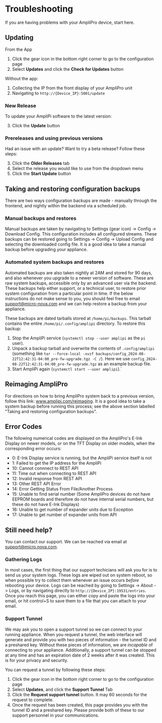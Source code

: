 # Troubleshooting

If you are having problems with your AmpliPro device, start here.

## Updating

From the App
1. Click the gear icon in the bottom right corner to go to the configuration page
2. Select **Updates** and click the **Check for Updates** button

Without the app:
1. Collecting the IP from the front display of your AmpliPro unit
2. Navigating to `http://{Device_IP}:5001/update`

### New Release
To update your AmpliPi software to the latest version:

3. Click the **Update** button

### Prereleases and using previous versions
Had an issue with an update? Want to try a beta release? Follow these steps:

3. Click the **Older Releases** tab
4. Select the release you would like to use from the dropdown menu
5. Click the **Start Update** button

## Taking and restoring configuration backups

There are two ways configuration backups are made - manually through the frontend, and nightly within the backend via a scheduled job.

### Manual backups and restores

Manual backups are taken by navigating to Settings (gear icon) -> Config -> Download Config. This configuration includes all configured streams. These backups can be restored going to Settings -> Config -> Upload Config and selecting the downloaded config file. It is a good idea to take a manual backup before upgrading your appliance.

### Automated system backups and restores

Automated backups are also taken nightly at 2AM and stored for 90 days, and also whenever you upgrade to a newer version of software. These are raw system backups, accessible only by an advanced user via the backend. These backups help either support, or a technical user, to restore prior system configuration from a particular point in time. If the below instructions do not make sense to you, you should feel free to email [support@micro-nova.com](mailto:support@micro-nova.com) and we can help restore a backup from your appliance.

These backups are dated tarballs stored at `/home/pi/backups`. This tarball contains the entire `/home/pi/.config/amplipi` directory. To restore this backup:
1. Stop the AmpliPi service (`systemctl stop --user amplipi` as the `pi` user).
2. Unpack a backup tarball and overwrite the contents of `.config/amplipi` (something like `tar --force-local -xvzf backups/config_2024-08-22T12:42:31-04:00_pre-fw-upgrade.tgz -C /`).  Here we use `config_2024-08-22T12:42:31-04:00_pre-fw-upgrade.tgz` as an example backup file.
3. Start AmpliPi again (`systemctl start --user amplipi`).`

## Reimaging AmpliPro
For directions on how to bring AmpliPro system back to a previous version, follow this link: www.amplipi.com/reimaging. It is a good idea to take a system backup before running this process; see the above section labelled "Taking and restoring configuration backups".

## Error Codes
The following numerical codes are displayed on the AmpliPro's E-Ink Display on newer models, or on the TFT Display on older models, when the corresponding error occurs:

- 0: E-Ink Display service is running, but the AmpliPi service itself is not
- 1: Failed to get the IP address for the AmpliPi
- 10: Cannot connnect to REST API
- 11: Time out when connecting to REST API
- 12: Invalid response from REST API
- 13: Other REST API Error
- 14: Error Getting Status From File/Another Process
- 15: Unable to find serial number (Some AmpliPro devices do not have EEPROM boards and therefore do not have internal serial numbers, but these do not have E-Ink Displays)
- 16: Unable to get number of expander units due to Exception
- 17: Unable to get number of expander units from API

## Still need help?

You can contact our support. We can be reached via email at [support@micro.nova.com](mailto:support@micro-nova.com).

### Gathering Logs

In most cases, the first thing that our support techicians will ask you for is to send us your system logs. These logs are wiped out on system reboot, so when possible try to collect them whenever an issue occurs _before_ rebooting your device.
Logs can be reached by going to Settings -> About -> Logs, or by navigating directly to `http://{Device_IP}:19531/entries`. Once you reach this page, you can either copy and paste the logs into your email, or hit control+S to save them to a file that you can attach to your email.

### Support Tunnel

We may ask you to open a support tunnel so we can connect to your running appliance. When you request a tunnel, the web interface will generate and provide you with two pieces of information - the tunnel ID and a preshared key. Without these pieces of information, we are _incapable_ of connecting to your appliance. Additionally, a support tunnel can be stopped at any time and has an expiration date of 2 weeks after it was created. This is for your privacy and security.

You can request a tunnel by following these steps:

1. Click the gear icon in the bottom right corner to go to the configuration page
2. Select **Updates**, and click the **Support Tunnel** Tab
3. Click the **Request support tunnel** button. It may 60 seconds for the request to complete.
4. Once the request has been created, this page provides you with the tunnel ID and a preshared key. Please provide both of these to our support personnel in your communications.
